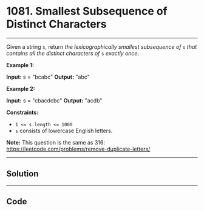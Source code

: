 # 1081. Smallest Subsequence of Distinct Characters

---

Given a string `s`, return _the_ _lexicographically smallest_ _subsequence_ _of_ `s` _that contains all the distinct characters of_ `s` _exactly once_.

 

**Example 1:**


**Input:** s = "bcabc"
**Output:** "abc"


**Example 2:**


**Input:** s = "cbacdcbc"
**Output:** "acdb"


 

**Constraints:**

  * `1 <= s.length <= 1000`
  * `s` consists of lowercase English letters.



 

**Note:** This question is the same as 316: <https://leetcode.com/problems/remove-duplicate-letters/>

---

## Solution



---

## Code
```python


```